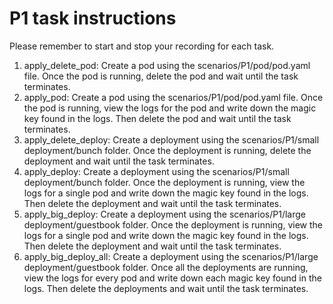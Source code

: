 # P1 task instructions

Please remember to start and stop your recording for each task.

1. apply_delete_pod: Create a pod using the scenarios/P1/pod/pod.yaml file. Once the pod is running, delete the pod and wait until the task terminates.
2. apply_pod: Create a pod using the scenarios/P1/pod/pod.yaml file. Once the pod is running, view the logs for the pod and write down the magic key found in the logs. Then delete the pod and wait until the task terminates.
3. apply_delete_deploy: Create a deployment using the scenarios/P1/small deployment/bunch folder. Once the deployment is running, delete the deployment and wait until the task terminates.
4. apply_deploy: Create a deployment using the scenarios/P1/small deployment/bunch folder. Once the deployment is running, view the logs for a single pod and write down the magic key found in the logs. Then delete the deployment and wait until the task terminates.
5. apply_big_deploy: Create a deployment using the scenarios/P1/large deployment/guestbook folder. Once the deployment is running, view the logs for a single pod and write down the magic key found in the logs. Then delete the deployment and wait until the task terminates.
6. apply_big_deploy_all: Create a deployment using the scenarios/P1/large deployment/guestbook folder. Once all the deployments are running, view the logs for every pod and write down each magic key found in the logs. Then delete the deployments and wait until the task terminates.

